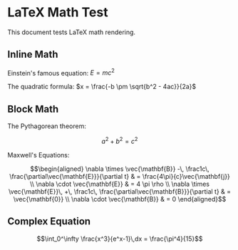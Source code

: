# LaTeX Math Test

This document tests LaTeX math rendering.

## Inline Math

Einstein's famous equation: $E = mc^2$

The quadratic formula: $x = \frac{-b \pm \sqrt{b^2 - 4ac}}{2a}$

## Block Math

The Pythagorean theorem:

$$a^2 + b^2 = c^2$$

Maxwell's Equations:

$$\begin{aligned}
\nabla \times \vec{\mathbf{B}} -\, \frac1c\, \frac{\partial\vec{\mathbf{E}}}{\partial t} & = \frac{4\pi}{c}\vec{\mathbf{j}} \\
\nabla \cdot \vec{\mathbf{E}} & = 4 \pi \rho \\
\nabla \times \vec{\mathbf{E}}\, +\, \frac1c\, \frac{\partial\vec{\mathbf{B}}}{\partial t} & = \vec{\mathbf{0}} \\
\nabla \cdot \vec{\mathbf{B}} & = 0
\end{aligned}$$

## Complex Equation

$$\int_0^\infty \frac{x^3}{e^x-1}\,dx = \frac{\pi^4}{15}$$
